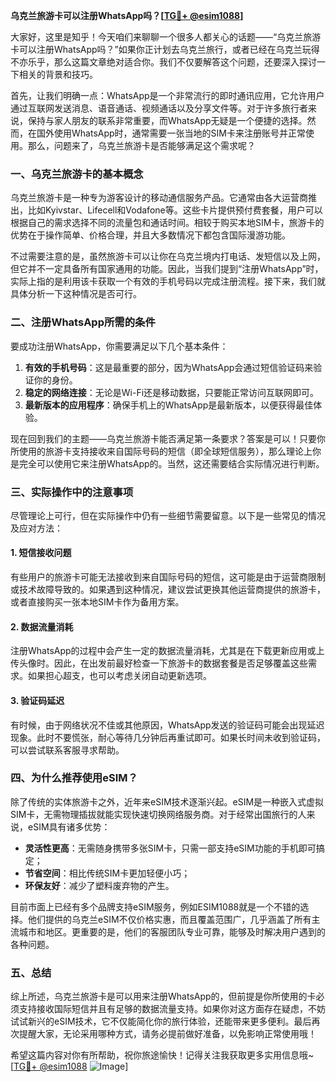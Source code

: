 **乌克兰旅游卡可以注册WhatsApp吗？[[TG💪+ @esim1088](https://t.me/s/esim1088)]**

大家好，这里是知乎！今天咱们来聊聊一个很多人都关心的话题——“乌克兰旅游卡可以注册WhatsApp吗？”如果你正计划去乌克兰旅行，或者已经在乌克兰玩得不亦乐乎，那么这篇文章绝对适合你。我们不仅要解答这个问题，还要深入探讨一下相关的背景和技巧。

首先，让我们明确一点：WhatsApp是一个非常流行的即时通讯应用，它允许用户通过互联网发送消息、语音通话、视频通话以及分享文件等。对于许多旅行者来说，保持与家人朋友的联系非常重要，而WhatsApp无疑是一个便捷的选择。然而，在国外使用WhatsApp时，通常需要一张当地的SIM卡来注册账号并正常使用。那么，问题来了，乌克兰旅游卡是否能够满足这个需求呢？

### 一、乌克兰旅游卡的基本概念

乌克兰旅游卡是一种专为游客设计的移动通信服务产品。它通常由各大运营商推出，比如Kyivstar、Lifecell和Vodafone等。这些卡片提供预付费套餐，用户可以根据自己的需求选择不同的流量包和通话时间。相较于购买本地SIM卡，旅游卡的优势在于操作简单、价格合理，并且大多数情况下都包含国际漫游功能。

不过需要注意的是，虽然旅游卡可以让你在乌克兰境内打电话、发短信以及上网，但它并不一定具备所有国家通用的功能。因此，当我们提到“注册WhatsApp”时，实际上指的是利用该卡获取一个有效的手机号码以完成注册流程。接下来，我们就具体分析一下这种情况是否可行。

### 二、注册WhatsApp所需的条件

要成功注册WhatsApp，你需要满足以下几个基本条件：
1. **有效的手机号码**：这是最重要的部分，因为WhatsApp会通过短信验证码来验证你的身份。
2. **稳定的网络连接**：无论是Wi-Fi还是移动数据，只要能正常访问互联网即可。
3. **最新版本的应用程序**：确保手机上的WhatsApp是最新版本，以便获得最佳体验。

现在回到我们的主题——乌克兰旅游卡能否满足第一条要求？答案是可以！只要你所使用的旅游卡支持接收来自国际号码的短信（即全球短信服务），那么理论上你是完全可以使用它来注册WhatsApp的。当然，这还需要结合实际情况进行判断。

### 三、实际操作中的注意事项

尽管理论上可行，但在实际操作中仍有一些细节需要留意。以下是一些常见的情况及应对方法：

#### 1. 短信接收问题
有些用户的旅游卡可能无法接收到来自国际号码的短信，这可能是由于运营商限制或技术故障导致的。如果遇到这种情况，建议尝试更换其他运营商提供的旅游卡，或者直接购买一张本地SIM卡作为备用方案。

#### 2. 数据流量消耗
注册WhatsApp的过程中会产生一定的数据流量消耗，尤其是在下载更新应用或上传头像时。因此，在出发前最好检查一下旅游卡的数据套餐是否足够覆盖这些需求。如果担心超支，也可以考虑关闭自动更新选项。

#### 3. 验证码延迟
有时候，由于网络状况不佳或其他原因，WhatsApp发送的验证码可能会出现延迟现象。此时不要慌张，耐心等待几分钟后再重试即可。如果长时间未收到验证码，可以尝试联系客服寻求帮助。

### 四、为什么推荐使用eSIM？

除了传统的实体旅游卡之外，近年来eSIM技术逐渐兴起。eSIM是一种嵌入式虚拟SIM卡，无需物理插拔就能实现快速切换网络服务商。对于经常出国旅行的人来说，eSIM具有诸多优势：
- **灵活性更高**：无需随身携带多张SIM卡，只需一部支持eSIM功能的手机即可搞定；
- **节省空间**：相比传统SIM卡更加轻便小巧；
- **环保友好**：减少了塑料废弃物的产生。

目前市面上已经有多个品牌支持eSIM服务，例如ESIM1088就是一个不错的选择。他们提供的乌克兰eSIM不仅价格实惠，而且覆盖范围广，几乎涵盖了所有主流城市和地区。更重要的是，他们的客服团队专业可靠，能够及时解决用户遇到的各种问题。

### 五、总结

综上所述，乌克兰旅游卡是可以用来注册WhatsApp的，但前提是你所使用的卡必须支持接收国际短信并且有足够的数据流量支持。如果你对这方面存在疑虑，不妨试试新兴的eSIM技术，它不仅能简化你的旅行体验，还能带来更多便利。最后再次提醒大家，无论采用哪种方式，请务必提前做好准备，以免影响正常使用哦！

希望这篇内容对你有所帮助，祝你旅途愉快！记得关注我获取更多实用信息哦~ [[TG💪+ @esim1088](https://t.me/s/esim1088) ![Image](https://i.postimg.cc/4NQfJmqS/Snipaste-2025-05-13-00-14-12.png)]
